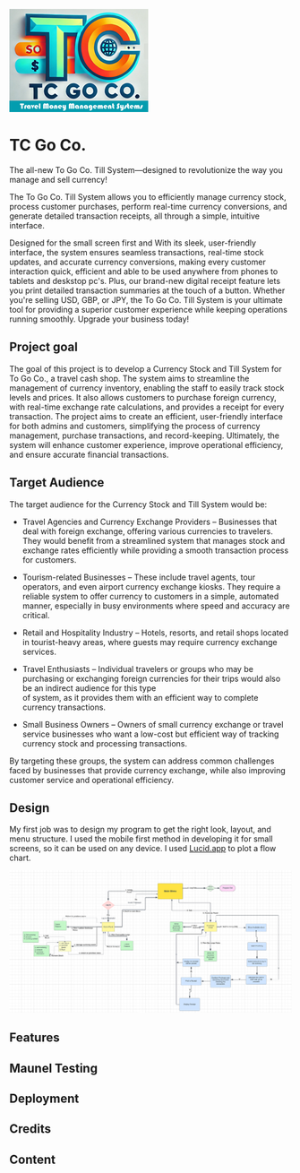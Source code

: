 ![Company Logo](assets/images/tc-go-co-logo-300px.png)
# TC Go Co.
The all-new To Go Co. Till System—designed to revolutionize the way you manage and sell currency! 

The To Go Co. Till System allows you to efficiently manage currency stock, process customer purchases, perform real-time currency conversions, and generate detailed transaction receipts, all through a simple, intuitive interface.


Designed for the small screen first and With its sleek, user-friendly interface, the system ensures seamless transactions, real-time stock updates, and accurate currency conversions, making every customer interaction quick, efficient and able to be used anywhere from phones to tablets and deskstop pc's. Plus, our brand-new digital receipt feature lets you print detailed transaction summaries at the touch of a button. Whether you're selling USD, GBP, or JPY, the To Go Co. Till System is your ultimate tool for providing a superior customer experience while keeping operations running smoothly. Upgrade your business today!

## Project goal
The goal of this project is to develop a Currency Stock and Till System for To Go Co., a travel cash shop. The system aims to streamline the management of currency inventory, enabling the staff to easily track stock levels and prices. It also allows customers to purchase foreign currency, with real-time exchange rate calculations, and provides a receipt for every transaction. The project aims to create an efficient, user-friendly interface for both admins and customers, simplifying the process of currency management, purchase transactions, and record-keeping. Ultimately, the system will enhance customer experience, improve operational efficiency, and ensure accurate financial transactions.

## Target Audience
The target audience for the Currency Stock and Till System would be:

- Travel Agencies and Currency Exchange Providers – Businesses that deal with foreign exchange, offering various currencies to travelers. They would benefit from a   streamlined system that manages stock and exchange rates efficiently while providing a smooth transaction process for customers.

- Tourism-related Businesses – These include travel agents, tour operators, and even airport currency exchange kiosks. They require a reliable system to offer currency to 
  customers in a simple, automated manner, especially in busy environments where speed and accuracy are critical.

 - Retail and Hospitality Industry – Hotels, resorts, and retail shops located in tourist-heavy areas, where guests may require currency exchange services.

-  Travel Enthusiasts – Individual travelers or groups who may be purchasing or exchanging foreign currencies for their trips would also be an indirect audience for this type  
   of system, as it provides them with an efficient way to complete currency transactions.

-  Small Business Owners – Owners of small currency exchange or travel service businesses who want a low-cost but efficient way of tracking currency stock and processing 
   transactions.

By targeting these groups, the system can address common challenges faced by businesses that provide currency exchange, while also improving customer service and operational efficiency.

## Design
My first job was to design my program to get the right look, layout, and menu structure. I used the mobile first method in developing it for small screens, so it can be used on any device. I used [Lucid.app](https://lucid.app/) to plot a flow chart.

![Lucid Chart Flow Chart](assets/images/tc-go-co-flow-chart.webp)



## Features

## Maunel Testing

## Deployment

## Credits

## Content